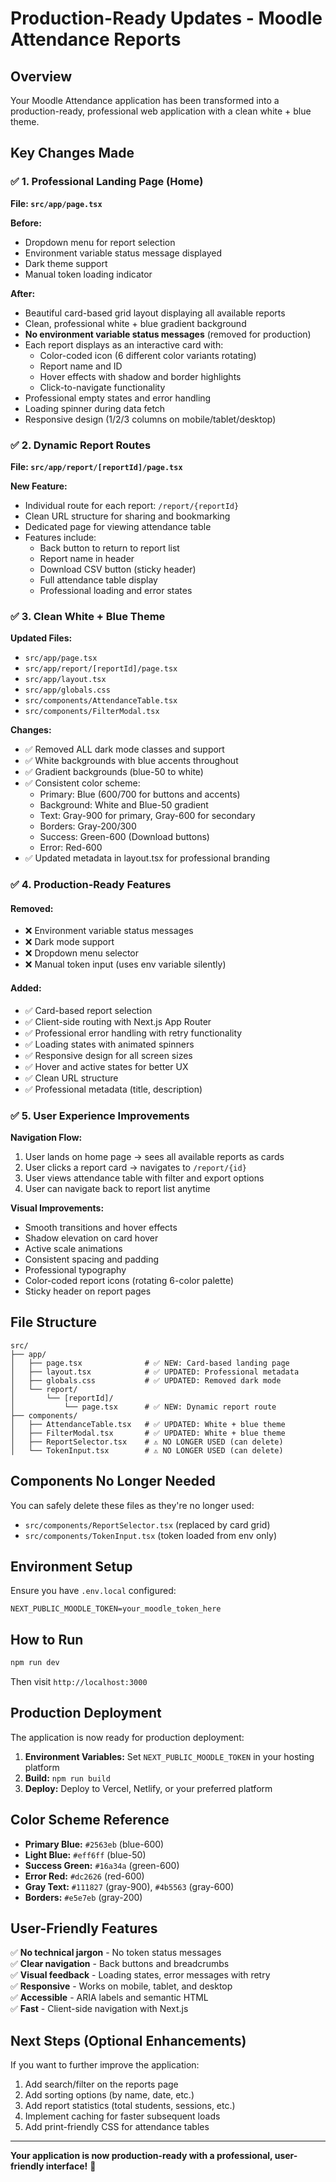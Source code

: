 # Production-Ready Updates - Moodle Attendance Reports

## Overview
Your Moodle Attendance application has been transformed into a production-ready, professional web application with a clean white + blue theme.

## Key Changes Made

### ✅ 1. Professional Landing Page (Home)
**File: `src/app/page.tsx`**

**Before:**
- Dropdown menu for report selection
- Environment variable status message displayed
- Dark theme support
- Manual token loading indicator

**After:**
- Beautiful card-based grid layout displaying all available reports
- Clean, professional white + blue gradient background
- **No environment variable status messages** (removed for production)
- Each report displays as an interactive card with:
  - Color-coded icon (6 different color variants rotating)
  - Report name and ID
  - Hover effects with shadow and border highlights
  - Click-to-navigate functionality
- Professional empty states and error handling
- Loading spinner during data fetch
- Responsive design (1/2/3 columns on mobile/tablet/desktop)

### ✅ 2. Dynamic Report Routes
**File: `src/app/report/[reportId]/page.tsx`**

**New Feature:**
- Individual route for each report: `/report/{reportId}`
- Clean URL structure for sharing and bookmarking
- Dedicated page for viewing attendance table
- Features include:
  - Back button to return to report list
  - Report name in header
  - Download CSV button (sticky header)
  - Full attendance table display
  - Professional loading and error states

### ✅ 3. Clean White + Blue Theme
**Updated Files:**
- `src/app/page.tsx`
- `src/app/report/[reportId]/page.tsx`
- `src/app/layout.tsx`
- `src/app/globals.css`
- `src/components/AttendanceTable.tsx`
- `src/components/FilterModal.tsx`

**Changes:**
- ✅ Removed ALL dark mode classes and support
- ✅ White backgrounds with blue accents throughout
- ✅ Gradient backgrounds (blue-50 to white)
- ✅ Consistent color scheme:
  - Primary: Blue (600/700 for buttons and accents)
  - Background: White and Blue-50 gradient
  - Text: Gray-900 for primary, Gray-600 for secondary
  - Borders: Gray-200/300
  - Success: Green-600 (Download buttons)
  - Error: Red-600
- ✅ Updated metadata in layout.tsx for professional branding

### ✅ 4. Production-Ready Features

#### Removed:
- ❌ Environment variable status messages
- ❌ Dark mode support
- ❌ Dropdown menu selector
- ❌ Manual token input (uses env variable silently)

#### Added:
- ✅ Card-based report selection
- ✅ Client-side routing with Next.js App Router
- ✅ Professional error handling with retry functionality
- ✅ Loading states with animated spinners
- ✅ Responsive design for all screen sizes
- ✅ Hover and active states for better UX
- ✅ Clean URL structure
- ✅ Professional metadata (title, description)

### ✅ 5. User Experience Improvements

**Navigation Flow:**
1. User lands on home page → sees all available reports as cards
2. User clicks a report card → navigates to `/report/{id}`
3. User views attendance table with filter and export options
4. User can navigate back to report list anytime

**Visual Improvements:**
- Smooth transitions and hover effects
- Shadow elevation on card hover
- Active scale animations
- Consistent spacing and padding
- Professional typography
- Color-coded report icons (rotating 6-color palette)
- Sticky header on report pages

## File Structure

```
src/
├── app/
│   ├── page.tsx              # ✅ NEW: Card-based landing page
│   ├── layout.tsx            # ✅ UPDATED: Professional metadata
│   ├── globals.css           # ✅ UPDATED: Removed dark mode
│   └── report/
│       └── [reportId]/
│           └── page.tsx      # ✅ NEW: Dynamic report route
├── components/
│   ├── AttendanceTable.tsx   # ✅ UPDATED: White + blue theme
│   ├── FilterModal.tsx       # ✅ UPDATED: White + blue theme
│   ├── ReportSelector.tsx    # ⚠️ NO LONGER USED (can delete)
│   └── TokenInput.tsx        # ⚠️ NO LONGER USED (can delete)
```

## Components No Longer Needed

You can safely delete these files as they're no longer used:
- `src/components/ReportSelector.tsx` (replaced by card grid)
- `src/components/TokenInput.tsx` (token loaded from env only)

## Environment Setup

Ensure you have `.env.local` configured:
```env
NEXT_PUBLIC_MOODLE_TOKEN=your_moodle_token_here
```

## How to Run

```bash
npm run dev
```

Then visit `http://localhost:3000`

## Production Deployment

The application is now ready for production deployment:

1. **Environment Variables:** Set `NEXT_PUBLIC_MOODLE_TOKEN` in your hosting platform
2. **Build:** `npm run build`
3. **Deploy:** Deploy to Vercel, Netlify, or your preferred platform

## Color Scheme Reference

- **Primary Blue:** `#2563eb` (blue-600)
- **Light Blue:** `#eff6ff` (blue-50)
- **Success Green:** `#16a34a` (green-600)
- **Error Red:** `#dc2626` (red-600)
- **Gray Text:** `#111827` (gray-900), `#4b5563` (gray-600)
- **Borders:** `#e5e7eb` (gray-200)

## User-Friendly Features

✅ **No technical jargon** - No token status messages  
✅ **Clear navigation** - Back buttons and breadcrumbs  
✅ **Visual feedback** - Loading states, error messages with retry  
✅ **Responsive** - Works on mobile, tablet, and desktop  
✅ **Accessible** - ARIA labels and semantic HTML  
✅ **Fast** - Client-side navigation with Next.js  

## Next Steps (Optional Enhancements)

If you want to further improve the application:

1. Add search/filter on the reports page
2. Add sorting options (by name, date, etc.)
3. Add report statistics (total students, sessions, etc.)
4. Implement caching for faster subsequent loads
5. Add print-friendly CSS for attendance tables

---

**Your application is now production-ready with a professional, user-friendly interface!** 🎉
